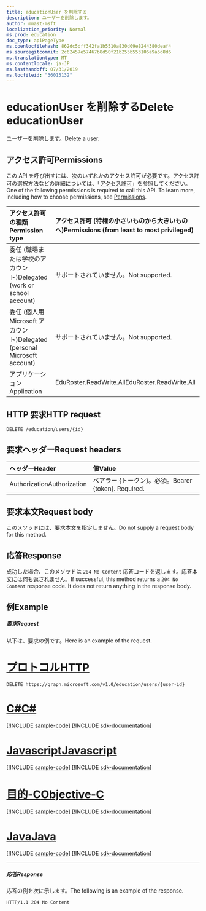 ```yaml
---
title: educationUser を削除する
description: ユーザーを削除します。
author: mmast-msft
localization_priority: Normal
ms.prod: education
doc_type: apiPageType
ms.openlocfilehash: 862dc5dff342fa1b5510a830d09e8244380deaf4
ms.sourcegitcommit: 2c62457e57467b8d50f21b255b553106a9a5d8d6
ms.translationtype: MT
ms.contentlocale: ja-JP
ms.lasthandoff: 07/31/2019
ms.locfileid: "36015132"
---
```

# <a name="delete-educationuser"></a><span data-ttu-id="5582e-103">educationUser を削除する</span><span class="sxs-lookup"><span data-stu-id="5582e-103">Delete educationUser</span></span>

<span data-ttu-id="5582e-104">ユーザーを削除します。</span><span class="sxs-lookup"><span data-stu-id="5582e-104">Delete a user.</span></span>


## <a name="permissions"></a><span data-ttu-id="5582e-105">アクセス許可</span><span class="sxs-lookup"><span data-stu-id="5582e-105">Permissions</span></span>
<span data-ttu-id="5582e-p101">この API を呼び出すには、次のいずれかのアクセス許可が必要です。アクセス許可の選択方法などの詳細については、「[アクセス許可](/graph/permissions-reference)」を参照してください。</span><span class="sxs-lookup"><span data-stu-id="5582e-p101">One of the following permissions is required to call this API. To learn more, including how to choose permissions, see [Permissions](/graph/permissions-reference).</span></span>

|<span data-ttu-id="5582e-108">アクセス許可の種類</span><span class="sxs-lookup"><span data-stu-id="5582e-108">Permission type</span></span>      | <span data-ttu-id="5582e-109">アクセス許可 (特権の小さいものから大きいものへ)</span><span class="sxs-lookup"><span data-stu-id="5582e-109">Permissions (from least to most privileged)</span></span>              |
|:--------------------|:---------------------------------------------------------|
|<span data-ttu-id="5582e-110">委任 (職場または学校のアカウント)</span><span class="sxs-lookup"><span data-stu-id="5582e-110">Delegated (work or school account)</span></span> |  <span data-ttu-id="5582e-111">サポートされていません。</span><span class="sxs-lookup"><span data-stu-id="5582e-111">Not supported.</span></span>  |
|<span data-ttu-id="5582e-112">委任 (個人用 Microsoft アカウント)</span><span class="sxs-lookup"><span data-stu-id="5582e-112">Delegated (personal Microsoft account)</span></span> |  <span data-ttu-id="5582e-113">サポートされていません。</span><span class="sxs-lookup"><span data-stu-id="5582e-113">Not supported.</span></span>  |
|<span data-ttu-id="5582e-114">アプリケーション</span><span class="sxs-lookup"><span data-stu-id="5582e-114">Application</span></span> | <span data-ttu-id="5582e-115">EduRoster.ReadWrite.All</span><span class="sxs-lookup"><span data-stu-id="5582e-115">EduRoster.ReadWrite.All</span></span> |

## <a name="http-request"></a><span data-ttu-id="5582e-116">HTTP 要求</span><span class="sxs-lookup"><span data-stu-id="5582e-116">HTTP request</span></span>
<!-- { "blockType": "ignored" } -->
```http
DELETE /education/users/{id}
```
## <a name="request-headers"></a><span data-ttu-id="5582e-117">要求ヘッダー</span><span class="sxs-lookup"><span data-stu-id="5582e-117">Request headers</span></span>
| <span data-ttu-id="5582e-118">ヘッダー</span><span class="sxs-lookup"><span data-stu-id="5582e-118">Header</span></span>       | <span data-ttu-id="5582e-119">値</span><span class="sxs-lookup"><span data-stu-id="5582e-119">Value</span></span> |
|:---------------|:--------|
| <span data-ttu-id="5582e-120">Authorization</span><span class="sxs-lookup"><span data-stu-id="5582e-120">Authorization</span></span>  | <span data-ttu-id="5582e-p102">ベアラー {トークン}。必須。</span><span class="sxs-lookup"><span data-stu-id="5582e-p102">Bearer {token}. Required.</span></span>  |

## <a name="request-body"></a><span data-ttu-id="5582e-123">要求本文</span><span class="sxs-lookup"><span data-stu-id="5582e-123">Request body</span></span>
<span data-ttu-id="5582e-124">このメソッドには、要求本文を指定しません。</span><span class="sxs-lookup"><span data-stu-id="5582e-124">Do not supply a request body for this method.</span></span>


## <a name="response"></a><span data-ttu-id="5582e-125">応答</span><span class="sxs-lookup"><span data-stu-id="5582e-125">Response</span></span>
<span data-ttu-id="5582e-p103">成功した場合、このメソッドは `204 No Content` 応答コードを返します。応答本文には何も返されません。</span><span class="sxs-lookup"><span data-stu-id="5582e-p103">If successful, this method returns a `204 No Content` response code. It does not return anything in the response body.</span></span>

## <a name="example"></a><span data-ttu-id="5582e-128">例</span><span class="sxs-lookup"><span data-stu-id="5582e-128">Example</span></span>
##### <a name="request"></a><span data-ttu-id="5582e-129">要求</span><span class="sxs-lookup"><span data-stu-id="5582e-129">Request</span></span>
<span data-ttu-id="5582e-130">以下は、要求の例です。</span><span class="sxs-lookup"><span data-stu-id="5582e-130">Here is an example of the request.</span></span>

# <a name="httptabhttp"></a>[<span data-ttu-id="5582e-131">プロトコル</span><span class="sxs-lookup"><span data-stu-id="5582e-131">HTTP</span></span>](#tab/http)
<!-- {
  "blockType": "request",
  "name": "delete_educationuser"
}-->
```http
DELETE https://graph.microsoft.com/v1.0/education/users/{user-id}
```
# <a name="ctabcsharp"></a>[<span data-ttu-id="5582e-132">C#</span><span class="sxs-lookup"><span data-stu-id="5582e-132">C#</span></span>](#tab/csharp)
[!INCLUDE [sample-code](../includes/snippets/csharp/delete-educationuser-csharp-snippets.md)]
[!INCLUDE [sdk-documentation](../includes/snippets/snippets-sdk-documentation-link.md)]

# <a name="javascripttabjavascript"></a>[<span data-ttu-id="5582e-133">Javascript</span><span class="sxs-lookup"><span data-stu-id="5582e-133">Javascript</span></span>](#tab/javascript)
[!INCLUDE [sample-code](../includes/snippets/javascript/delete-educationuser-javascript-snippets.md)]
[!INCLUDE [sdk-documentation](../includes/snippets/snippets-sdk-documentation-link.md)]

# <a name="objective-ctabobjc"></a>[<span data-ttu-id="5582e-134">目的-C</span><span class="sxs-lookup"><span data-stu-id="5582e-134">Objective-C</span></span>](#tab/objc)
[!INCLUDE [sample-code](../includes/snippets/objc/delete-educationuser-objc-snippets.md)]
[!INCLUDE [sdk-documentation](../includes/snippets/snippets-sdk-documentation-link.md)]

# <a name="javatabjava"></a>[<span data-ttu-id="5582e-135">Java</span><span class="sxs-lookup"><span data-stu-id="5582e-135">Java</span></span>](#tab/java)
[!INCLUDE [sample-code](../includes/snippets/java/delete-educationuser-java-snippets.md)]
[!INCLUDE [sdk-documentation](../includes/snippets/snippets-sdk-documentation-link.md)]

---

##### <a name="response"></a><span data-ttu-id="5582e-136">応答</span><span class="sxs-lookup"><span data-stu-id="5582e-136">Response</span></span>
<span data-ttu-id="5582e-137">応答の例を次に示します。</span><span class="sxs-lookup"><span data-stu-id="5582e-137">The following is an example of the response.</span></span> 
<!-- {
  "blockType": "response",
  "truncated": true
} -->
```http
HTTP/1.1 204 No Content
```

<!-- uuid: 8fcb5dbc-d5aa-4681-8e31-b001d5168d79
2015-10-25 14:57:30 UTC -->
<!-- {
  "type": "#page.annotation",
  "description": "Delete educationUser",
  "keywords": "",
  "section": "documentation",
  "tocPath": "",
  "suppressions": [
  ]
}-->
